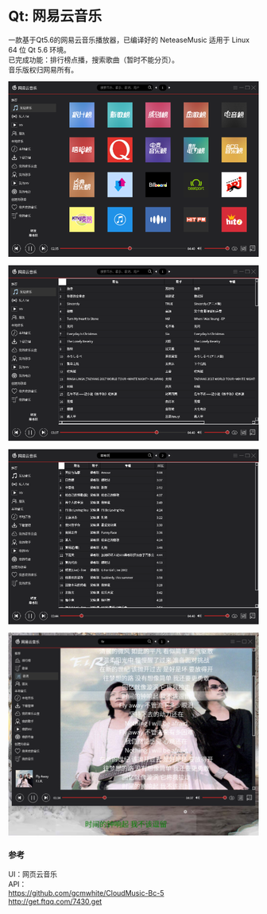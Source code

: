 # Qt: 网易云音乐
一款基于Qt5.6的网易云音乐播放器，已编译好的 NeteaseMusic 适用于 Linux 64 位 Qt 5.6 环境。  
已完成功能：排行榜点播，搜索歌曲（暂时不能分页）。  
音乐版权归网易所有。  


![alt](preview.png)  

![alt](songlist.png)  

![alt](search.png)  

![alt](lyric.png)  

### 参考
UI：网页云音乐  
API：  
https://github.com/gcmwhite/CloudMusic-Bc-5  
http://get.ftqq.com/7430.get